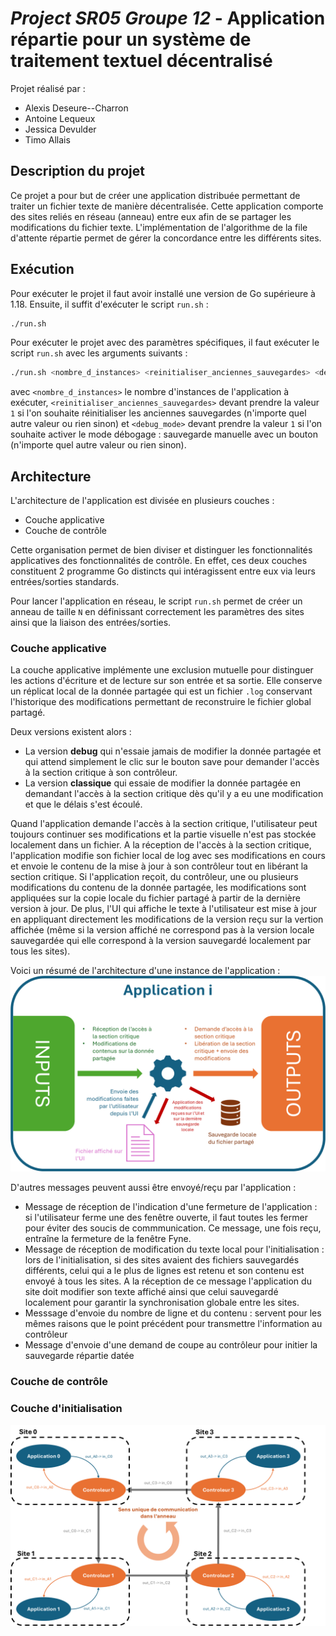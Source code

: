# *Project SR05 Groupe 12* - Application répartie pour un système de traitement textuel décentralisé

Projet réalisé par : 
* Alexis Deseure--Charron
* Antoine Lequeux
* Jessica Devulder
* Timo Allais

## Description du projet

Ce projet a pour but de créer une application distribuée permettant de traiter un fichier texte de manière décentralisée. Cette application comporte des sites reliés en réseau (anneau) entre eux afin de se partager les modifications du fichier texte. L'implémentation de l'algorithme de la file d'attente répartie permet de gérer la concordance entre les différents sites.

## Exécution

Pour exécuter le projet il faut avoir installé une version de Go supérieure à 1.18. Ensuite, il suffit d'exécuter le script `run.sh` :
```bash
./run.sh
```

Pour exécuter le projet avec des paramètres spécifiques, il faut exécuter le script `run.sh` avec les arguments suivants :

```bash
./run.sh <nombre_d_instances> <reinitialiser_anciennes_sauvegardes> <debug_mode>
```
 avec `<nombre_d_instances>` le nombre d'instances de l'application à exécuter, `<reinitialiser_anciennes_sauvegardes>` devant prendre la valeur `1` si l'on souhaite réinitialiser les anciennes sauvegardes (n'importe quel autre valeur ou rien sinon) et `<debug_mode>` devant prendre la valeur `1` si l'on souhaite activer le mode débogage : sauvegarde manuelle avec un bouton (n'importe quel autre valeur ou rien sinon).

## Architecture

L'architecture de l'application est divisée en plusieurs couches :
- Couche applicative
- Couche de contrôle

Cette organisation permet de bien diviser et distinguer les fonctionnalités applicatives des fonctionnalités de contrôle. En effet, ces deux couches constituent 2 programme Go distincts qui intéragissent entre eux via leurs entrées/sorties standards.

Pour lancer l'application en réseau, le script `run.sh` permet de créer un anneau de taille `N` en définissant correctement les paramètres des sites ainsi que la liaison des entrées/sorties.


### Couche applicative

La couche applicative implémente une exclusion mutuelle pour distinguer les actions d'écriture et de lecture sur son entrée et sa sortie. Elle conserve un réplicat local de la donnée partagée qui est un fichier `.log` conservant l'historique des modifications permettant de reconstruire le fichier global partagé. 

Deux versions existent alors : 
* La version **debug** qui n'essaie jamais de modifier la donnée partagée et qui attend simplement le clic sur le bouton save pour demander l'accès à la section critique à son contrôleur.
* La version **classique** qui essaie de modifier la donnée partagée en demandant l'accès à la section critique dès qu'il y a eu une modification et que le délais s'est écoulé.

Quand l'application demande l'accès à la section critique, l'utilisateur peut toujours continuer ses modifications et la partie visuelle n'est pas stockée localement dans un fichier. 
A la réception de l'accès à la section critique, l'application modifie son fichier local de log avec ses modifications en cours et envoie le contenu de la mise à jour à son contrôleur tout en libérant la section critique.
Si l'application reçoit, du contrôleur, une ou plusieurs modifications du contenu de la donnée partagée, les modifications sont appliquées sur la copie locale du fichier partagé à partir de la dernière version à jour. De plus, l'UI qui affiche le texte à l'utilisateur est mise à jour en appliquant directement les modifications de la version reçu sur la vertion affichée (même si la version affiché ne correspond pas à la version locale sauvegardée qui elle correspond à la version sauvegardé localement par tous les sites).

Voici un résumé de l'architecture d'une instance de l'application : 
![Schéma de la logique de l'application](doc/schema_application.png)

D'autres messages peuvent aussi être envoyé/reçu par l'application :
* Message de réception de l'indication d'une fermeture de l'application : si l'utilisateur ferme une des fenêtre ouverte, il faut toutes les fermer pour éviter des soucis de commmunication. Ce message, une fois reçu, entraîne la fermeture de la fenêtre Fyne.
* Message de réception de modification du texte local pour l'initialisation : lors de l'initialisation, si des sites avaient des fichiers sauvegardés différents, celui qui a le plus de lignes est retenu et son contenu est envoyé à tous les sites. A la réception de ce message l'application du site doit modifier son texte affiché ainsi que celui sauvegardé localement pour garantir la synchronisation globale entre les sites.
* Messsage d'envoie du nombre de ligne et du contenu : servent pour les mêmes raisons que le point précédent pour transmettre l'information au contrôleur
* Message d'envoie d'une demand de coupe au contrôleur pour initier la sauvegarde répartie datée


### Couche de contrôle

### Couche d'initialisation

![Schéma de l'architecture](doc/schema_anneau.png)

